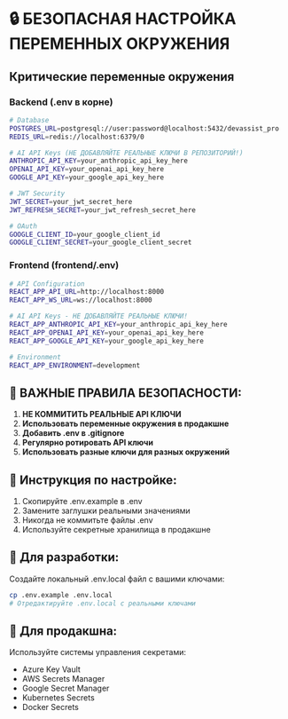# 🔒 БЕЗОПАСНАЯ НАСТРОЙКА ПЕРЕМЕННЫХ ОКРУЖЕНИЯ

## Критические переменные окружения

### Backend (.env в корне)
```bash
# Database
POSTGRES_URL=postgresql://user:password@localhost:5432/devassist_pro
REDIS_URL=redis://localhost:6379/0

# AI API Keys (НЕ ДОБАВЛЯЙТЕ РЕАЛЬНЫЕ КЛЮЧИ В РЕПОЗИТОРИЙ!)
ANTHROPIC_API_KEY=your_anthropic_api_key_here
OPENAI_API_KEY=your_openai_api_key_here
GOOGLE_API_KEY=your_google_api_key_here

# JWT Security
JWT_SECRET=your_jwt_secret_here
JWT_REFRESH_SECRET=your_jwt_refresh_secret_here

# OAuth
GOOGLE_CLIENT_ID=your_google_client_id
GOOGLE_CLIENT_SECRET=your_google_client_secret
```

### Frontend (frontend/.env)
```bash
# API Configuration
REACT_APP_API_URL=http://localhost:8000
REACT_APP_WS_URL=ws://localhost:8000

# AI API Keys - НЕ ДОБАВЛЯЙТЕ РЕАЛЬНЫЕ КЛЮЧИ!
REACT_APP_ANTHROPIC_API_KEY=your_anthropic_api_key_here
REACT_APP_OPENAI_API_KEY=your_openai_api_key_here
REACT_APP_GOOGLE_API_KEY=your_google_api_key_here

# Environment
REACT_APP_ENVIRONMENT=development
```

## 🚨 ВАЖНЫЕ ПРАВИЛА БЕЗОПАСНОСТИ:

1. **НЕ КОММИТИТЬ РЕАЛЬНЫЕ API КЛЮЧИ**
2. **Использовать переменные окружения в продакшне**
3. **Добавить .env в .gitignore**
4. **Регулярно ротировать API ключи**
5. **Использовать разные ключи для разных окружений**

## 📝 Инструкция по настройке:

1. Скопируйте .env.example в .env
2. Замените заглушки реальными значениями
3. Никогда не коммитьте файлы .env
4. Используйте секретные хранилища в продакшне

## 🔧 Для разработки:

Создайте локальный .env.local файл с вашими ключами:
```bash
cp .env.example .env.local
# Отредактируйте .env.local с реальными ключами
```

## 🚀 Для продакшна:

Используйте системы управления секретами:
- Azure Key Vault
- AWS Secrets Manager  
- Google Secret Manager
- Kubernetes Secrets
- Docker Secrets